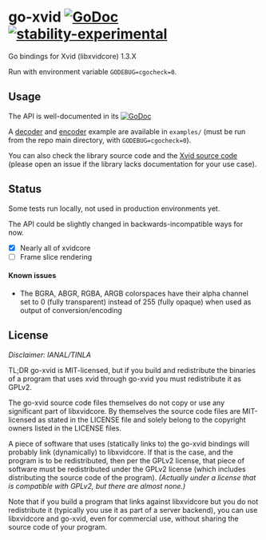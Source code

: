 # go-xvid [![GoDoc](https://godoc.org/github.com/delthas/go-xvid?status.svg)](https://godoc.org/github.com/delthas/go-xvid) [![stability-experimental](https://img.shields.io/badge/stability-experimental-orange.svg)](https://github.com/emersion/stability-badges#experimental)

Go bindings for Xvid (libxvidcore) 1.3.X

Run with environment variable `GODEBUG=cgocheck=0`.

## Usage

The API is well-documented in its [![GoDoc](https://godoc.org/github.com/delthas/go-xvid?status.svg)](https://godoc.org/github.com/delthas/go-xvid)

A [decoder](https://github.com/delthas/go-xvid/tree/master/examples/decoder/main.go) and [encoder](https://github.com/delthas/go-xvid/tree/master/examples/encoder/main.go) example are available in `examples/` (must be run from the repo main directory, with `GODEBUG=cgocheck=0`).

You can also check the library source code and the [Xvid source code](https://labs.xvid.com/source/) (please open an issue if the library lacks documentation for your use case).

## Status

Some tests run locally, not used in production environments yet.

The API could be slightly changed in backwards-incompatible ways for now.

- [X] Nearly all of xvidcore
- [ ] Frame slice rendering

#### Known issues

- The BGRA, ABGR, RGBA, ARGB colorspaces have their alpha channel set to 0 (fully transparent) instead of 255 (fully opaque) when used as output of conversion/encoding

## License

*Disclaimer: IANAL/TINLA*

TL;DR go-xvid is MIT-licensed, but if you build and redistribute the binaries of a program that uses xvid through go-xvid you must redistribute it as GPLv2.

The go-xvid source code files themselves do not copy or use any significant part of libxvidcore. By themselves the source code files are MIT-licensed as stated in the LICENSE file and solely belong to the copyright owners listed in the LICENSE files.

A piece of software that uses (statically links to) the go-xvid bindings will probably link (dynamically) to libxvidcore. If that is the case, and the program is to be redistributed, then per the GPLv2 license, that piece of software must be redistributed under the GPLv2 license (which includes distributing the source code of the program). *(Actually under a license that is compatible with GPLv2, but there are almost none.)*

Note that if you build a program that links against libxvidcore but you do not redistribute it (typically you use it as part of a server backend), you can use libxvidcore and go-xvid, even for commercial use, without sharing the source code of your program.
